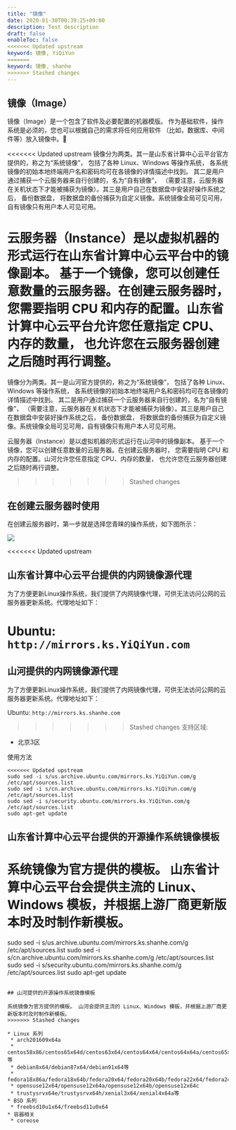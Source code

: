 ```yaml
---
title: "镜像"
date: 2020-01-30T00:39:25+09:00
description: Test description
draft: false
enableToc: false
<<<<<<< Updated upstream
keyword: 镜像, YiQiYun
=======
keyword: 镜像, shanhe
>>>>>>> Stashed changes
---
```


## 镜像（Image）

镜像（Image）是一个包含了软件及必要配置的机器模版。 作为基础软件，操作系统是必须的，您也可以根据自己的需求将任何应用软件 （比如，数据库、中间件等）放入镜像中。

<<<<<<< Updated upstream
镜像分为两类。其一是山东省计算中心云平台官方提供的，称之为“系统镜像”， 包括了各种 Linux、Windows 等操作系统， 各系统镜像的初始本地终端用户名和密码均可在各镜像的详情描述中找到。 其二是用户通过捕获一个云服务器来自行创建的，名为“自有镜像”， （需要注意，云服务器在关机状态下才能被捕获为镜像）。其三是用户自己在数据盘中安装好操作系统之后， 备份数据盘， 将数据盘的备份捕获为自定义镜像。系统镜像全局可见可用，自有镜像只有用户本人可见可用。

云服务器（Instance）是以虚拟机器的形式运行在山东省计算中心云平台中的镜像副本。 基于一个镜像，您可以创建任意数量的云服务器。在创建云服务器时， 您需要指明 CPU 和内存的配置。山东省计算中心云平台允许您任意指定 CPU、内存的数量， 也允许您在云服务器创建之后随时再行调整。
=======
镜像分为两类。其一是山河官方提供的，称之为“系统镜像”， 包括了各种 Linux、Windows 等操作系统， 各系统镜像的初始本地终端用户名和密码均可在各镜像的详情描述中找到。 其二是用户通过捕获一个云服务器来自行创建的，名为“自有镜像”， （需要注意，云服务器在关机状态下才能被捕获为镜像）。其三是用户自己在数据盘中安装好操作系统之后， 备份数据盘， 将数据盘的备份捕获为自定义镜像。系统镜像全局可见可用，自有镜像只有用户本人可见可用。

云服务器（Instance）是以虚拟机器的形式运行在山河中的镜像副本。 基于一个镜像，您可以创建任意数量的云服务器。在创建云服务器时， 您需要指明 CPU 和内存的配置。山河允许您任意指定 CPU、内存的数量， 也允许您在云服务器创建之后随时再行调整。
>>>>>>> Stashed changes



## 在创建云服务器时使用

在创建云服务器时，第一步就是选择您青睐的操作系统，如下图所示：

![](../_images/create_instance_choose_image.png)

<<<<<<< Updated upstream
## 山东省计算中心云平台提供的内网镜像源代理

为了方便更新Linux操作系统，我们提供了内网镜像代理，可供无法访问公网的云服务器更新系统。代理地址如下：

Ubuntu: `http://mirrors.ks.YiQiYun.com`
=======
## 山河提供的内网镜像源代理

为了方便更新Linux操作系统，我们提供了内网镜像代理，可供无法访问公网的云服务器更新系统。代理地址如下：

Ubuntu: `http://mirrors.ks.shanhe.com`
>>>>>>> Stashed changes
支持区域:
  * 北京3区

使用方法

```
<<<<<<< Updated upstream
sudo sed -i s/us.archive.ubuntu.com/mirrors.ks.YiQiYun.com/g /etc/apt/sources.list
sudo sed -i s/cn.archive.ubuntu.com/mirrors.ks.YiQiYun.com/g /etc/apt/sources.list
sudo sed -i s/security.ubuntu.com/mirrors.ks.YiQiYun.com/g /etc/apt/sources.list
sudo apt-get update
```

## 山东省计算中心云平台提供的开源操作系统镜像模板

系统镜像为官方提供的模板。 山东省计算中心云平台会提供主流的 Linux、Windows 模板，并根据上游厂商更新版本时及时制作新模板。
=======
sudo sed -i s/us.archive.ubuntu.com/mirrors.ks.shanhe.com/g /etc/apt/sources.list
sudo sed -i s/cn.archive.ubuntu.com/mirrors.ks.shanhe.com/g /etc/apt/sources.list
sudo sed -i s/security.ubuntu.com/mirrors.ks.shanhe.com/g /etc/apt/sources.list
sudo apt-get update
```

## 山河提供的开源操作系统镜像模板

系统镜像为官方提供的模板。 山河会提供主流的 Linux、Windows 模板，并根据上游厂商更新版本时及时制作新模板。
>>>>>>> Stashed changes

* Linux 系列
 * arch201609x64a
 * centos58x86/centos65x64d/centos63x64/centos64x64/centos64x64a/centos65x64/centos68x64/centos7x64d等
 * debian8x64/debian87x64/debian91x64等
 * fedora18x86a/fedora18x64b/fedora20x64/fedora20x64b/fedora22x64/fedora24x64
 * opensuse12x64/opensuse12x64a/opensuse12x64b/opensuse12x64c
 * trustysrvx64e/trustysrvx64h/xenial3x64/xenial4x64a等
* BSD 系列
 * freebsd10u1x64/freebsd11u0x64
* 容器相关
 * coreose

